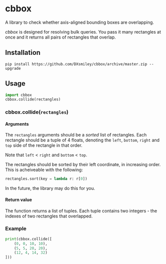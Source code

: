 # cbbox

A library to check whether axis-aligned bounding boxes are overlapping.

*cbbox* is designed for resolving bulk queries. You pass it many rectangles at once and it returns all pairs of rectangles that overlap.

## Installation

	pip install https://github.com/DXsmiley/cbbox/archive/master.zip --upgrade

## Usage

```python
import cbbox
cbbox.collide(rectangles)
```

### cbbox.collide(`rectangles`)

#### Arguments

The `rectangles` arguments should be a *sorted* list of rectangles. Each rectangle should be a tuple of 4 floats, denoting the `left`, `bottom`, `right` and `top` side of the rectangle in that order.

Note that `left` < `right` and `bottom` < `top`.

The rectangles should be sorted by their left coordinate, in increasing order. This is acheiveable with the following:

```python
rectangles.sort(key = lambda r: r[0])
```

In the future, the library may do this for you.

#### Return value

The function returns a list of tuples. Each tuple contains two integers - the indexes of two rectangles that overlapped.

### Example

```python
print(cbbox.collide([
	(0, 0, 10, 10),
	(5, 5, 20, 20),
	(12, 4, 14, 32)
]))
```
